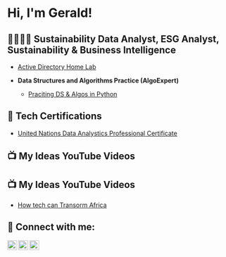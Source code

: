<h1>Hi, I'm Gerald! </h1>

<h2>👨🏽‍💻🌿  Sustainability Data Analyst, ESG Analyst, Sustainability & Business Intelligence</h2>

- [Active Directory Home Lab](https://github.com/Gerald-Imo/Gerald-Imo/edit/main/README.md)

- <b>Data Structures and Algorithms Practice (AlgoExpert)</b>
  - [Praciting DS & Algos in Python](https://github.com/joshmadakor1/Algorithms-Practice)

<h2>📄 Tech Certifications</h2>

- [United Nations Data Analystics Professional Certificate](https://www.credential.net/d71fa732-7705-4986-b836-19501c48c348#acc.BuIbaqCj)

<h2>📺 My Ideas YouTube Videos</h3><h2>📺 My Ideas YouTube Videos</h2>

- [How tech can Transorm Africa](https://www.youtube.com/watch?v=dTtuKL-E5M4&ab_channel=GeraldImo)


<h2> 🤳 Connect with me:</h2>

[<img align="left" alt="JoshMadakor | YouTube" width="22px" src="https://cdn.jsdelivr.net/npm/simple-icons@v3/icons/youtube.svg" />][youtube]
[<img align="left" alt="JoshMadakor | Twitter" width="22px" src="https://cdn.jsdelivr.net/npm/simple-icons@v3/icons/twitter.svg" />][twitter]
[<img align="left" alt="JoshMadakor | LinkedIn" width="22px" src="https://cdn.jsdelivr.net/npm/simple-icons@v3/icons/linkedin.svg" />][linkedin]


[twitter]: https://x.com/Geraldimo1
[youtube]: https://www.youtube.com/c/joshmadakor
[linkedin]: https://www.linkedin.com/in/gerald-imo/

<!--
**joshmadakor1/joshmadakor1** is a ✨ _special_ ✨ repository because its `README.md` (this file) appears on your GitHub profile.

Here are some ideas to get you started:

- 🔭 I’m currently working on 
- 🌱 I’m currently learning ...
- 👯 I’m looking to collaborate on ...
- 🤔 I’m looking for help with ...
- 💬 Ask me about ...
- 📫 How to reach me: ...
- 😄 Pronouns: ...
- ⚡ Fun fact: ...
-->
